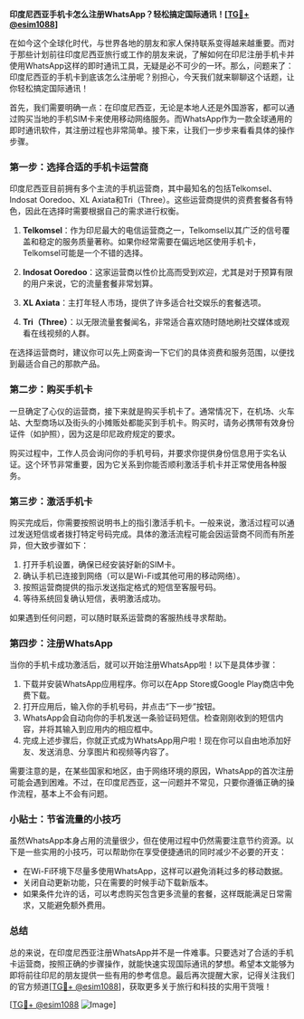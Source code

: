 **印度尼西亚手机卡怎么注册WhatsApp？轻松搞定国际通讯！[[TG💪+ @esim1088](https://t.me/s/esim1088)]**

在如今这个全球化时代，与世界各地的朋友和家人保持联系变得越来越重要。而对于那些计划前往印度尼西亚旅行或工作的朋友来说，了解如何在印尼注册手机卡并使用WhatsApp这样的即时通讯工具，无疑是必不可少的一环。那么，问题来了：印度尼西亚的手机卡到底该怎么注册呢？别担心，今天我们就来聊聊这个话题，让你轻松搞定国际通讯！

首先，我们需要明确一点：在印度尼西亚，无论是本地人还是外国游客，都可以通过购买当地的手机SIM卡来使用移动网络服务。而WhatsApp作为一款全球通用的即时通讯软件，其注册过程也非常简单。接下来，让我们一步步来看看具体的操作步骤。

### 第一步：选择合适的手机卡运营商

印度尼西亚目前拥有多个主流的手机运营商，其中最知名的包括Telkomsel、Indosat Ooredoo、XL Axiata和Tri（Three）。这些运营商提供的资费套餐各有特色，因此在选择时需要根据自己的需求进行权衡。

1. **Telkomsel**：作为印尼最大的电信运营商之一，Telkomsel以其广泛的信号覆盖和稳定的服务质量著称。如果你经常需要在偏远地区使用手机卡，Telkomsel可能是一个不错的选择。
   
2. **Indosat Ooredoo**：这家运营商以性价比高而受到欢迎，尤其是对于预算有限的用户来说，它的流量套餐非常划算。

3. **XL Axiata**：主打年轻人市场，提供了许多适合社交娱乐的套餐选项。

4. **Tri（Three）**：以无限流量套餐闻名，非常适合喜欢随时随地刷社交媒体或观看在线视频的人群。

在选择运营商时，建议你可以先上网查询一下它们的具体资费和服务范围，以便找到最适合自己的那款产品。

### 第二步：购买手机卡

一旦确定了心仪的运营商，接下来就是购买手机卡了。通常情况下，在机场、火车站、大型商场以及街头的小摊贩处都能买到手机卡。购买时，请务必携带有效身份证件（如护照），因为这是印尼政府规定的要求。

购买过程中，工作人员会询问你的手机号码，并要求你提供身份信息用于实名认证。这个环节非常重要，因为它关系到你能否顺利激活手机卡并正常使用各种服务。

### 第三步：激活手机卡

购买完成后，你需要按照说明书上的指引激活手机卡。一般来说，激活过程可以通过发送短信或者拨打特定号码完成。具体的激活流程可能会因运营商不同而有所差异，但大致步骤如下：

1. 打开手机设置，确保已经安装好新的SIM卡。
2. 确认手机已连接到网络（可以是Wi-Fi或其他可用的移动网络）。
3. 按照运营商提供的指示发送指定格式的短信至客服号码。
4. 等待系统回复确认短信，表明激活成功。

如果遇到任何问题，可以随时联系运营商的客服热线寻求帮助。

### 第四步：注册WhatsApp

当你的手机卡成功激活后，就可以开始注册WhatsApp啦！以下是具体步骤：

1. 下载并安装WhatsApp应用程序。你可以在App Store或Google Play商店中免费下载。
2. 打开应用后，输入你的手机号码，并点击“下一步”按钮。
3. WhatsApp会自动向你的手机发送一条验证码短信。检查刚刚收到的短信内容，并将其输入到应用内的相应框中。
4. 完成上述步骤后，你就正式成为WhatsApp用户啦！现在你可以自由地添加好友、发送消息、分享图片和视频等内容了。

需要注意的是，在某些国家和地区，由于网络环境的原因，WhatsApp的首次注册可能会遇到困难。不过，在印度尼西亚，这一问题并不常见，只要你遵循正确的操作流程，基本上不会有问题。

### 小贴士：节省流量的小技巧

虽然WhatsApp本身占用的流量很少，但在使用过程中仍然需要注意节约资源。以下是一些实用的小技巧，可以帮助你在享受便捷通讯的同时减少不必要的开支：

- 在Wi-Fi环境下尽量多使用WhatsApp，这样可以避免消耗过多的移动数据。
- 关闭自动更新功能，只在需要的时候手动下载新版本。
- 如果条件允许的话，可以考虑购买包含更多流量的套餐，这样既能满足日常需求，又能避免额外费用。

### 总结

总的来说，在印度尼西亚注册WhatsApp并不是一件难事。只要选对了合适的手机卡运营商，按照正确的步骤操作，就能快速实现国际通讯的梦想。希望本文能够为即将前往印尼的朋友提供一些有用的参考信息。最后再次提醒大家，记得关注我们的官方频道[[TG💪+ @esim1088](https://t.me/s/esim1088)]，获取更多关于旅行和科技的实用干货哦！

[[TG💪+ @esim1088](https://t.me/s/esim1088) ![Image](https://i.postimg.cc/4NQfJmqS/Snipaste-2025-05-13-00-14-12.png)]